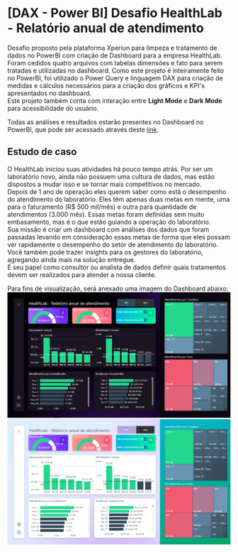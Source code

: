 # [DAX - Power BI] Desafio HealthLab - Relatório anual de atendimento

Desafio proposto pela plataforma Xperiun para limpeza e tratamento de dados no PowerBI com criação de Dashboard
para a empresa HealthLab.  
Foram cedidos quatro arquivos com tabelas dimensões e fato para serem tratadas e utilizadas no dashboard. Como este
projeto é inteiramente feito no PowerBI, foi utilizado o Power Query e linguagem DAX para criação de medidas e cálculos
necessários para a criação dos gráficos e KPI's apresentados no dashboard.  
Este projeto também conta com interação entre **Light Mode** e **Dark Mode** para acessibilidade do usuário.  

Todas as análises e resultados estarão presentes no Dashboard no PowerBI, que pode ser acessado através deste [link](https://app.powerbi.com/view?r=eyJrIjoiZDUwMWVmMDUtNmQ4Ny00MzNmLWI3Y2MtMzJkNmJmNjM5N2Y4IiwidCI6IjI1Y2VlODZhLTBmYzUtNDRiNC1iOWQwLWE5NzA4YWVkMjg1MyJ9).

## Estudo de caso

O HealthLab iniciou suas atividades há pouco tempo atrás. Por ser um laboratório novo, ainda não possuem uma cultura de dados,
mas estão dispostos a mudar isso e se tornar mais competitivos no mercado.  
Depois de 1 ano de operação eles querem saber como está o desempenho do atendimento do laboratório. Eles têm apenas duas metas em
mente, uma para o faturamento (R$ 500 mil/mês) e outra para quantidade de atendimentos (3.000 mês). Essas metas foram definidas sem
muito embasamento, mas é o que estão guiando a operação do laboratório.   
Sua missão é criar um dashboard com análises dos dados que foram passadas levando em consideração essas metas de forma que eles 
possam ver rapidamente o desempenho do setor de atendimento do laboratório. Você também pode trazer insights para os gestores do 
laboratório, agregando ainda mais na solução entregue.  
É seu papel como consultor ou analista de dados definir quais tratamentos devem ser realizados para atender a nossa cliente.

Para fins de visualização, será anexado uma imagem do Dashboard abaixo:
![Painel-darkmode](./painel-dark-mode.png)
![Painel-lightmode](./painel-light-mode.png)

